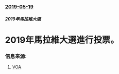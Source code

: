 ### [2019-05-19](/news/2019/05/19/index.md)

##### 2019年馬拉維大選
# 2019年馬拉維大選進行投票。 




### 信息来源:

1. [VOA](https://www.voanews.com/a/malawians-vote-for-president-lawmakers-local-councilors-/4926805.html)
